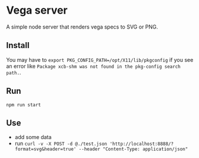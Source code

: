 # Vega server

A simple node server that renders vega specs to SVG or PNG.

## Install

You may have to `export PKG_CONFIG_PATH=/opt/X11/lib/pkgconfig` if you see an error like `Package xcb-shm was not found in the pkg-config search path.`.

## Run

`npm run start`

## Use

* add some data
* run `curl -v -X POST -d @./test.json 'http://localhost:8888/?format=svg&header=true' --header "Content-Type: application/json"`
